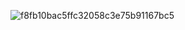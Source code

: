 ![f8fb10bac5ffc32058c3e75b91167bc5](https://user-images.githubusercontent.com/88478024/176190313-887ef66f-7a39-43e3-aa72-b2aabb7a46c6.gif)
